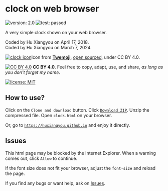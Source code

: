 # clock on web browser

![version: 2.0](https://img.shields.io/badge/version-2.0-lightgrey.svg)
![test: passed](https://img.shields.io/badge/tests-passed-brightgreen.svg)

A very simple clock shown on your web browser.

Coded by Hu Xiangyou on April 17, 2018.  
Coded by Hu Xiangyou on March 7, 2024.

[![clock icon](https://twemoji.maxcdn.com/16x16/1f552.png)](#)Icon from [**Twemoji**](https://twemoji.maxcdn.com), [open sourced](https://blog.twitter.com/developer/en_us/a/2014/open-sourcing-twitter-emoji-for-everyone.html), under CC BY 4.0.

[![CC BY 4.0](https://i.creativecommons.org/l/by/4.0/88x31.png)](https://creativecommons.org/licenses/by/4.0/)
**CC BY 4.0**. Feel free to copy, adapt, use, and share, *as long as you don't forget my name*.

[![license: MIT](https://img.shields.io/badge/license-MIT-blue.svg)](https://opensource.org/licenses/mit-license.php)

## How to use?

Click on the `Clone and download` button. Click [`Download ZIP`](https://github.com/huxiangyou/clock-on-web-browser/archive/master.zip). Unzip the compressed file. Open `clock.html` on your browser.

Or, go to [`https://huxiangyou.github.io`](https://huxiangyou.github.io/clock-on-web-browser/clock.html) and enjoy it directly.

## Issues

This html page may be blocked by the Internet Explorer. When a warning comes out, click `Allow` to continue.

If the font size does not fit your browser, adjust the `font-size` and reload the page.

If you find any bugs or want help, ask on [Issues](https://github.com/huxiangyou/clock-on-web-browser/issues).
